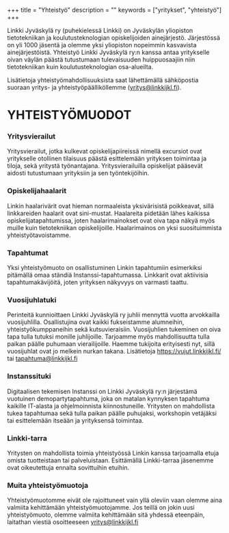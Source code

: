 +++
title = "Yhteistyö"
description = ""
keywords = ["yritykset", "yhteistyö"]
+++

Linkki Jyväskylä ry (puhekielessä Linkki) on Jyväskylän yliopiston
tietotekniikan ja koulutusteknologian opiskelijoiden
ainejärjestö. Järjestössä on yli 1000 jäsentä ja olemme yksi
yliopiston nopeimmin kasvavista ainejärjestöistä. Yhteistyö Linkki
Jyväskylä ry:n kanssa antaa yritykselle oivan väylän päästä
tutustumaan tulevaisuuden huippuosaajiin niin tietotekniikan kuin
koulutusteknologian osa-alueilta.

Lisätietoja yhteistyömahdollisuuksista saat lähettämällä sähköpostia
suoraan yritys- ja yhteistyöpäälliköllemme (yritys@linkkijkl.fi).

# YHTEISTYÖMUODOT

### Yritysvierailut

Yritysvierailut, jotka kulkevat opiskelijapiireissä nimellä excursiot
ovat yritykselle otollinen tilaisuus päästä esittelemään yrityksen
toimintaa ja tiloja, sekä yritystä työnantajana. Yritysvierailuilla
opiskelijat pääsevät aidosti tutustumaan yrityksiin ja sen
työntekijöihin.

### Opiskelijahaalarit

Linkin haalarivärit ovat hieman normaaleista yksivärisistä poikkeavat,
sillä linkkareiden haalarit ovat sini-mustat. Haalareita pidetään
lähes kaikissa opiskelijatapahtumissa, joten haalarimainokset ovat
oiva tapa näkyä myös muille kuin tietotekniikan
opiskelijoille. Haalarimainos on yksi suosituimmista
yhteistyötavoistamme.

### Tapahtumat

Yksi yhteistyömuoto on osallistuminen Linkin tapahtumiin esimerkiksi
pitämällä omaa ständiä Instanssi-tapahtumassa. Linkkarit ovat
aktiivisia tapahtumakävijöitä, joten yrityksen näkyvyys on varmasti
taattu.

### Vuosijuhlatuki

Perinteitä kunnioittaen Linkki Jyväskylä ry juhlii mennyttä vuotta
arvokkailla vuosijuhlilla. Osallistujina ovat kaikki fukseistamme
alumneihin, yhteistyökumppaneihin sekä kutsuvieraisiin. Vuosijuhlien
tukeminen on oiva tapa tulla tutuksi monille juhlijoille. Tarjoamme
myös mahdollisuutta tulla paikan päälle puhumaan
vierailijoille. Haemme tukijoita erityisesti nyt, sillä vuosijuhlat
ovat jo melkein nurkan takana. Lisätietoja https://vujut.linkkijkl.fi/
tai tapahtuma@linkkijkl.fi

### Instanssituki

Digitaalisen tekemisen Instanssi on Linkki Jyväskylä ry:n järjestämä
vuotuinen demopartytapahtuma, joka on matalan kynnyksen tapahtuma
kaikille IT-alasta ja ohjelmoinnista kiinnostuneille. Yritysten on
mahdollista tukea tapahtumaa sekä tulla paikan päälle puhujaksi,
workshopin vetäjäksi tai esittelemään itseään ja yrityksensä
toimintaa.

### Linkki-tarra

Yritysten on mahdollista toimia yhteistyössä Linkin kanssa tarjoamalla
etuja omista tuotteistaan tai palveluistaan. Esittämällä Linkki-tarraa
jäsenemme ovat oikeutettuja ennalta sovittuihin etuihin.

### Muita yhteistyömuotoja

Yhteistyömuotomme eivät ole rajoittuneet vain yllä oleviin vaan olemme
aina valmiita kehittämään yhteistyömuotojamme. Jos teillä on jokin
uusi yhteistyömuoto, olemme valmiita kehittämään sitä yhdessä
eteenpäin, laitathan viestiä osoitteeseen yritys@linkkijkl.fi
